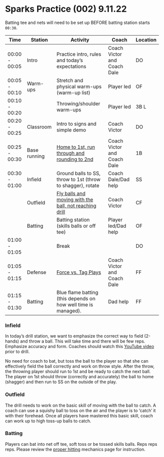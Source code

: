 # Sparks Practice (002) 9.11.22

<auro-alert type="information" style="margin-bottom: 2rem">
Batting tee and nets will need to be set up BEFORE batting station starts <code>00:30</code>.
</auro-alert>

| Time | Station | Activity | Coach | Location |
| --- | --- | --- | --- | --- |
| 00:00 - 00:05 | Intro | Practice intro, rules and today’s expectations  | Coach Victor and Coach Dale | DO |
| 00:05 - 00:10 | Warm-ups | Stretch and physical warm-ups (warm-up list) | Player led | OF |
| 00:10 - 00:20 |  | Throwing/shoulder warm-ups | Player led | 3B L |
| 00:20 - 00:25 | Classroom | Intro to signs and simple demo | Coach Victor | DO |
| 00:25 - 00:30 | Base running | [Home to 1st, run through and rounding to 2nd](https://www.youtube.com/watch?v=eVCDvYlF9r0&ab_channel=SoftballSpot) | Coach Victor and Coach Dale | 1B |
| 00:30 - 01:00 | Infield | Ground balls to SS, throw to 1st (throw to shagger), rotate | Coach Dale/Dad help | SS |
| | Outfield | [Fly balls and moving with the ball, not reaching drill](https://www.google.com/search?q=squishy+balls+catch+with+head+drill&oq=squishy+balls+catch+with+head+drill&aqs=chrome..69i57.23060j0j1&sourceid=chrome&ie=UTF-8#kpvalbx=_RjUdY9GrNPvE0PEPpL6SyAI_31) | Coach Victor | CF |
| | Batting | Batting station (skills balls or off tee) | Player led/Dad help | OF |
| 01:00 - 01:05 | | Break | | DO |
| 01:05 - 01:15 |Defense | [Force vs. Tag Plays](https://www.youtube.com/watch?v=jJUhGMrxdcs&ab_channel=SKLZBaseball) | Coach Victor and Coach Dale | FF |
| 01:15 - 01:30 | Batting | Blue flame batting (this depends on how well time is managed).| Dad help | FF |

### Infield

In today’s drill station, we want to emphasize the correct way to field (2-hands) and throw a ball. This will take time and there will be few reps. Emphasize accuracy and form. Coaches should watch this [YouTube video](/properthrowing) prior to drill.

No need for coach to bat, but toss the ball to the player so that she can effectively field the ball correctly and work on throw style. After the throw, the throwing player should run to 1st and be ready to catch the next ball. The player on 1st should throw (correctly and accurately) the ball to home (shagger) and then run to SS on the outside of the play.

### Outfield

The drill needs to work on the basic skill of moving with the ball to catch. A coach can use a squishy ball to toss on the air and the player is to ‘catch’ it with their forehead. Once all players have mastered this basic skill, coach can work up to high toss-up balls to catch.

### Batting

Players can bat into net off tee, soft toss or be tossed skills balls. Reps reps reps. Please review the [proper hitting](/properhitting) mechanics page for instruction.


<link rel="stylesheet" href="https://unpkg.com/@alaskaairux/design-tokens@latest/dist/tokens/CSSCustomProperties.css" />
<link rel="stylesheet" href="https://unpkg.com/@alaskaairux/webcorestylesheets@latest/dist/bundled/essentials.css" />

<script src="https://unpkg.com/@aurodesignsystem/auro-alert@latest/dist/auro-alert__bundled.js" type="module"></script>
